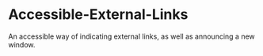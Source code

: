 Accessible-External-Links
=========================

An accessible way of indicating external links, as well as announcing a new window. 
